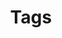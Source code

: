 ---
title: Tags
menu:
  main:
  sidebar:
    identifier: tags
weight: 3
type: page
layout: tags
#outputs:
#  - html
#  - json
---